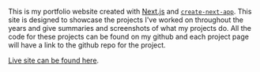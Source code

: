 This is my portfolio website created with [Next.js](https://nextjs.org/) and [`create-next-app`](https://github.com/vercel/next.js/tree/canary/packages/create-next-app).
This site is designed to showcase the projects I've worked on throughout the years and give summaries and screenshots of what my projects do.
All the code for these projects can be found on my github and each project page will have a link to the github repo for the project.

[Live site can be found here](https://portfolio-site-tomyyyd.vercel.app/).
